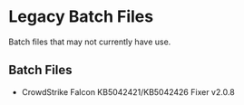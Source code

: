 # Legacy Batch Files
Batch files that may not currently have use.

## Batch Files
- CrowdStrike Falcon KB5042421/KB5042426 Fixer v2.0.8
